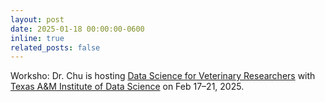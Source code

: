 ```yaml
---
layout: post
date: 2025-01-18 00:00:00-0600
inline: true
related_posts: false
---
```


Worksho: Dr. Chu is hosting [Data Science for Veterinary Researchers](https://tamids.tamu.edu/event/data-science-workshop-for-veterinary-researchers/) with [Texas A&M Institute of Data Science](tamids.tamu.edu/) on Feb 17–21, 2025.